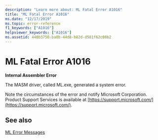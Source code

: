 ```yaml
---
description: "Learn more about: ML Fatal Error A1016"
title: "ML Fatal Error A1016"
ms.date: "12/17/2019"
ms.topic: error-reference
f1_keywords: ["A1016"]
helpviewer_keywords: ["A1016"]
ms.assetid: 440b3750-ba0b-44d8-b82d-d581f62c08b2
---
```

# ML Fatal Error A1016

**Internal Assembler Error**

The MASM driver, called ML.exe, generated a system error.

Note the circumstances of the error and notify Microsoft Corporation. Product Support Services is available at [https://support.microsoft.com/](https://support.microsoft.com/).

## See also

[ML Error Messages](ml-error-messages.md)

